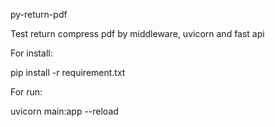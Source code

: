 py-return-pdf

Test return compress pdf by middleware, uvicorn and fast api

For install:

  pip install -r requirement.txt

For run:

  uvicorn main:app --reload
